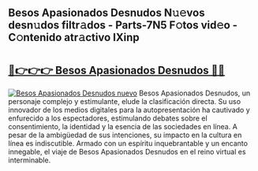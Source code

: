 ## Besos Apasionados Desnudos N𝚞𝚎vos desn𝚞dos filtr𝚊dos - Parts-7N5 F𝚘tos vid𝚎o - C𝚘ntenido atr𝚊ctivo IXinp

# <h2><a href="http://mbc7m9.tromn.icu/?c=Besos+Apasionados+Desnudos">🔗👉👉👉 Besos Apasionados Desnudos 🔗🔗</a></h2>

[![Besos Apasionados Desnudos nuevo](https://i.imgur.com/pEAQMta.gif)](http://mbc7m9.tromn.icu/?c=Besos+Apasionados+Desnudos)
Besos Apasionados Desnudos, un personaje complejo y estimulante, elude la clasificación directa. Su uso innovador de los medios digitales para la autopresentación ha cautivado y enfurecido a los espectadores, estimulando debates sobre el consentimiento, la identidad y la esencia de las sociedades en línea. A pesar de la ambigüedad de sus intenciones, su impacto en la cultura en línea es indiscutible. Armado con un espíritu inquebrantable y un encanto innegable, el viaje de Besos Apasionados Desnudos en el reino virtual es interminable.
